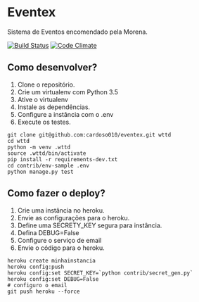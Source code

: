 # Eventex

Sistema de Eventos encomendado pela Morena.

[![Build Status](https://travis-ci.org/cardoso010/Eventex.svg?branch=master)](https://travis-ci.org/cardoso010/Eventex)
[![Code Climate](https://codeclimate.com/github/cardoso010/Eventex/badges/gpa.svg)](https://codeclimate.com/github/cardoso010/Eventex)

## Como desenvolver?

1. Clone o repositório.
2. Crie um virtualenv com Python 3.5
3. Ative o virtualenv
4. Instale as dependências.
5. Configure a instância com o .env
6. Execute os testes.

```console
git clone git@github.com:cardoso010/eventex.git wttd
cd wttd
python -m venv .wttd
source .wttd/bin/activate
pip install -r requirements-dev.txt
cd contrib/env-sample .env
python manage.py test
```

## Como fazer o deploy?

1. Crie uma instância no heroku.
2. Envie as configurações para o heroku.
3. Define uma SECRETY_KEY segura para instância.
4. Defina DEBUG=False
5. Configure o serviço de email
6. Envie o código para o heroku.

```console
heroku create minhainstancia
heroku config:push
heroku config:set SECRET_KEY=`python contrib/secret_gen.py`
heroku config:set DEBUG=False
# configuro o email
git push heroku --force
```